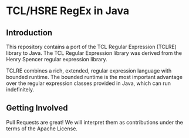 # TCL/HSRE RegEx in Java #

## Introduction ##

This repository contains a port of the TCL Regular Expression (TCLRE) library to Java. The TCL Regular Expression library 
was derived from the Henry Spencer regular expression library.

TCLRE combines a rich, extended, regular expression language with bounded runtime. The bounded runtime is the most important
advantage over the regular expression classes provided in Java, which can run indefinitely. 

## Getting Involved ##

Pull Requests are great! We will interpret them as contributions under the terms of the Apache License.

